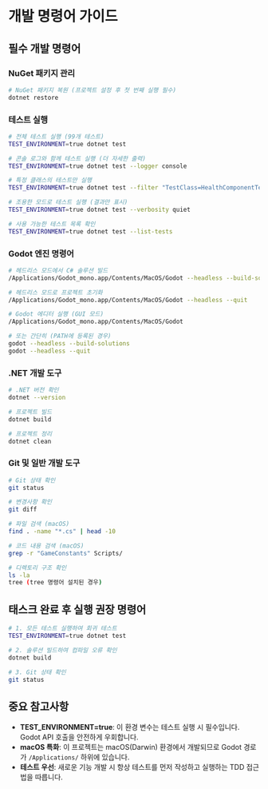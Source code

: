 # 개발 명령어 가이드

## 필수 개발 명령어

### NuGet 패키지 관리
```bash
# NuGet 패키지 복원 (프로젝트 설정 후 첫 번째 실행 필수)
dotnet restore
```

### 테스트 실행
```bash
# 전체 테스트 실행 (99개 테스트)
TEST_ENVIRONMENT=true dotnet test

# 콘솔 로그와 함께 테스트 실행 (더 자세한 출력)
TEST_ENVIRONMENT=true dotnet test --logger console

# 특정 클래스의 테스트만 실행
TEST_ENVIRONMENT=true dotnet test --filter "TestClass=HealthComponentTests"

# 조용한 모드로 테스트 실행 (결과만 표시)
TEST_ENVIRONMENT=true dotnet test --verbosity quiet

# 사용 가능한 테스트 목록 확인
TEST_ENVIRONMENT=true dotnet test --list-tests
```

### Godot 엔진 명령어
```bash
# 헤드리스 모드에서 C# 솔루션 빌드
/Applications/Godot_mono.app/Contents/MacOS/Godot --headless --build-solutions

# 헤드리스 모드로 프로젝트 초기화
/Applications/Godot_mono.app/Contents/MacOS/Godot --headless --quit

# Godot 에디터 실행 (GUI 모드)
/Applications/Godot_mono.app/Contents/MacOS/Godot

# 또는 간단히 (PATH에 등록된 경우)
godot --headless --build-solutions
godot --headless --quit
```

### .NET 개발 도구
```bash
# .NET 버전 확인
dotnet --version

# 프로젝트 빌드
dotnet build

# 프로젝트 정리
dotnet clean
```

### Git 및 일반 개발 도구
```bash
# Git 상태 확인
git status

# 변경사항 확인
git diff

# 파일 검색 (macOS)
find . -name "*.cs" | head -10

# 코드 내용 검색 (macOS)
grep -r "GameConstants" Scripts/

# 디렉토리 구조 확인
ls -la
tree (tree 명령어 설치된 경우)
```

## 태스크 완료 후 실행 권장 명령어

```bash
# 1. 모든 테스트 실행하여 회귀 테스트
TEST_ENVIRONMENT=true dotnet test

# 2. 솔루션 빌드하여 컴파일 오류 확인
dotnet build

# 3. Git 상태 확인
git status
```

## 중요 참고사항

- **TEST_ENVIRONMENT=true**: 이 환경 변수는 테스트 실행 시 필수입니다. Godot API 호출을 안전하게 우회합니다.
- **macOS 특화**: 이 프로젝트는 macOS(Darwin) 환경에서 개발되므로 Godot 경로가 `/Applications/` 하위에 있습니다.
- **테스트 우선**: 새로운 기능 개발 시 항상 테스트를 먼저 작성하고 실행하는 TDD 접근법을 따릅니다.
